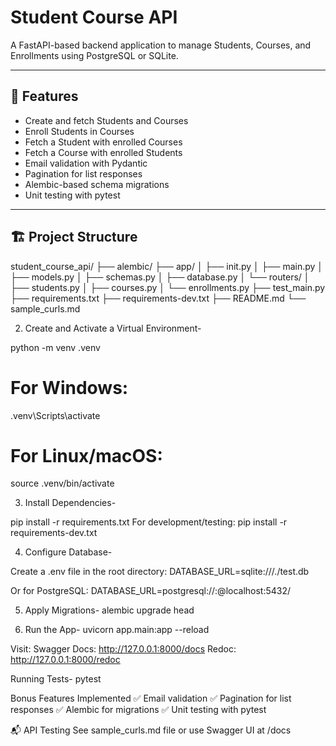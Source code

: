 # Student Course API

A FastAPI-based backend application to manage Students, Courses, and Enrollments using PostgreSQL or SQLite.

---

## 🚀 Features

- Create and fetch Students and Courses
- Enroll Students in Courses
- Fetch a Student with enrolled Courses
- Fetch a Course with enrolled Students
- Email validation with Pydantic
- Pagination for list responses
- Alembic-based schema migrations
- Unit testing with pytest

---

## 🏗️ Project Structure
student_course_api/
├── alembic/
├── app/
│ ├── init.py
│ ├── main.py
│ ├── models.py
│ ├── schemas.py
│ ├── database.py
│ └── routers/
│ ├── students.py
│ ├── courses.py
│ └── enrollments.py
├── test_main.py
├── requirements.txt
├── requirements-dev.txt
├── README.md
└── sample_curls.md

2. Create and Activate a Virtual Environment-

python -m venv .venv
# For Windows:
.venv\Scripts\activate
# For Linux/macOS:
source .venv/bin/activate

3. Install Dependencies-

pip install -r requirements.txt
For development/testing:
pip install -r requirements-dev.txt

4. Configure Database-

Create a .env file in the root directory:
DATABASE_URL=sqlite:///./test.db

Or for PostgreSQL:
DATABASE_URL=postgresql://<username>:<password>@localhost:5432/<database>

5. Apply Migrations-
alembic upgrade head

6. Run the App-
uvicorn app.main:app --reload

Visit:
Swagger Docs: http://127.0.0.1:8000/docs
Redoc: http://127.0.0.1:8000/redoc

Running Tests-
pytest

Bonus Features Implemented
✅ Email validation
✅ Pagination for list responses
✅ Alembic for migrations
✅ Unit testing with pytest

📬 API Testing
See sample_curls.md file or use Swagger UI at /docs

